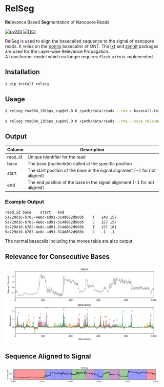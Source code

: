 # RelSeg
**Rel**evance Based **Seg**mentation of Nanopore Reads  
  
[![py310](https://img.shields.io/badge/python-3.10-brightgreen.svg)](https://img.shields.io/badge/python-3.10-brightgreen.svg)
[![DOI](https://zenodo.org/badge/956585138.svg)](https://doi.org/10.5281/zenodo.15195552)


RelSeg is used to align the basecalled sequence to the signal of nanopore reads. It relies on the [bonito](https://github.com/nanoporetech/bonito) basecaller of ONT. The [lxt](https://github.com/rachtibat/LRP-eXplains-Transformers) and [zennit](https://github.com/chr5tphr/zennit) packages are used for the Layer-wise Relevance Propagation.  
A transformer model which no longer requires `flash_attn` is implemented. 


## Installation
```bash
$ pip install relseg
```
## Usage

```bash
$ relseg rna004_130bps_sup@v5.0.0 /path/data/reads --rna > basecall.txt

$ relseg rna004_130bps_sup@v5.0.0 /path/data/reads --rna --save_relevance > basecall.txt
```


## Output


| Column   | Description                                                                 |
|----------|-----------------------------------------------------------------------------|
| read_id  | Unique identifier for the read                                             |
| base     | The base (nucleotide) called at the specific position                      |
| start    | The start position of the base in the signal alignment (-1 for not aligned)            |
| end      | The end position of the base in the signal alignment (-1 for not aligned)                  |

### Example Output
```tsv
read_id	base	start	end
5a729d16-b785-4e8c-ad91-314d862d980b	T	140	157
5a729d16-b785-4e8c-ad91-314d862d980b	C	157	157
5a729d16-b785-4e8c-ad91-314d862d980b	T	157	181
5a729d16-b785-4e8c-ad91-314d862d980b	C	-1	-1
```

The normal basecalls including the moves table are also output.

## Relevance for Consecutive Bases
![Description of the image](figures/relevance.png)


## Sequence Aligned to Signal
![Description of the image](figures/segmentation.png)




